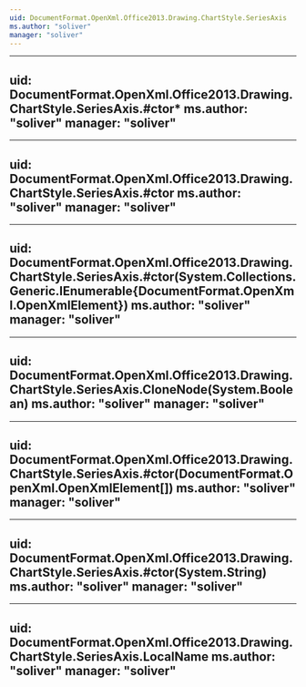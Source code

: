 ```yaml
---
uid: DocumentFormat.OpenXml.Office2013.Drawing.ChartStyle.SeriesAxis
ms.author: "soliver"
manager: "soliver"
---
```


---
uid: DocumentFormat.OpenXml.Office2013.Drawing.ChartStyle.SeriesAxis.#ctor*
ms.author: "soliver"
manager: "soliver"
---

---
uid: DocumentFormat.OpenXml.Office2013.Drawing.ChartStyle.SeriesAxis.#ctor
ms.author: "soliver"
manager: "soliver"
---

---
uid: DocumentFormat.OpenXml.Office2013.Drawing.ChartStyle.SeriesAxis.#ctor(System.Collections.Generic.IEnumerable{DocumentFormat.OpenXml.OpenXmlElement})
ms.author: "soliver"
manager: "soliver"
---

---
uid: DocumentFormat.OpenXml.Office2013.Drawing.ChartStyle.SeriesAxis.CloneNode(System.Boolean)
ms.author: "soliver"
manager: "soliver"
---

---
uid: DocumentFormat.OpenXml.Office2013.Drawing.ChartStyle.SeriesAxis.#ctor(DocumentFormat.OpenXml.OpenXmlElement[])
ms.author: "soliver"
manager: "soliver"
---

---
uid: DocumentFormat.OpenXml.Office2013.Drawing.ChartStyle.SeriesAxis.#ctor(System.String)
ms.author: "soliver"
manager: "soliver"
---

---
uid: DocumentFormat.OpenXml.Office2013.Drawing.ChartStyle.SeriesAxis.LocalName
ms.author: "soliver"
manager: "soliver"
---
